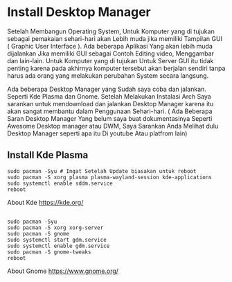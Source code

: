 # Install Desktop Manager

Setelah Membangun Operating System, Untuk Komputer yang di tujukan sebagai pemakaian sehari-hari 
akan Lebih muda jika memiliki Tampilan GUI ( Graphic User Interface ). 
Ada beberapa Aplikasi Yang akan lebih muda dijalankan Jika memiliki GUI sebagai Contoh
Editing video, Menggambar dan lain-lain. Untuk Komputer yang di tujukan Untuk Server
GUI itu tidak penting karena pada akhirnya komputer tersebut akan berjalan sendiri tanpa
harus ada orang yang melakukan perubahan System secara langsung.

Ada beberapa Desktop Manager yang Sudah saya coba dan jalankan.
Seperti Kde Plasma dan Gnome. Setelah Melakukan Instalasi Arch Saya sarankan untuk 
mendownload dan jalankan Desktop Manager karena itu akan sangat membantu dalam 
Penggunaan Sehari-hari. ( Ada Beberapa Saran Desktop Manager Yang belum saya buat dokumentasinya 
Seperti Awesome Desktop manager atau DWM, Saya Sarankan Anda Melihat dulu Desktop Manager seperti apa itu
Di youtube Atau platfrom lain)

## Install Kde Plasma
```
sudo pacman -Syu # Ingat Setelah Update biasakan untuk reboot
sudo pacman -S xorg plasma plasma-wayland-session kde-applications
sudo systemctl enable sddm.service
reboot
```
About Kde <https://kde.org/>

##
```
sudo pacman -Syu
sudo pacman -S xorg xorg-server
sudo pacman -S gnome
sudo systemctl start gdm.service
sudo systemctl enable gdm.service
sudo pacman -S gnome-tweaks
reboot
```
About Gnome  <https://www.gnome.org/>
